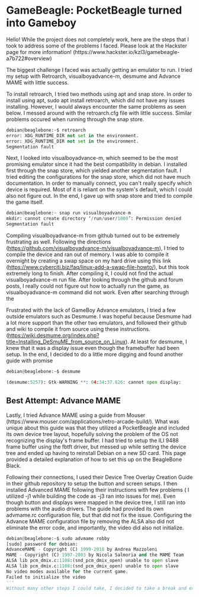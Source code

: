 <h1> GameBeagle: PocketBeagle turned into Gameboy</h1>
Hello! While the project does not completely work, here are the steps that I took to address some of the problems I faced. 
Please look at the Hackster page for more information! (https://www.hackster.io/kzl3/gamebeagle-a7b722#overview)

The biggest challenge I faced was actually getting an emulator to run. I tried my setup with Retroarch, visualboyadvance-m, desmume and Advance MAME with little success.

To install retroarch, I tried two methods using apt and snap store. In order to install using apt, sudo apt install retroarch, which did not have any issues installing. However, I would always encounter the same problems as seen below. I messed around with the retroarch.cfg file with little success. Similar problems occured when running through the snap store.
```python
debian@beaglebone:~$ retroarch
error: XDG_RUNTIME_DIR not set in the environment.
error: XDG_RUNTIME_DIR not set in the environment.
Segmentation fault
```
Next, I looked into visualboyadvance-m, which seemed to be the most promising emulator since it had the best compatibility in debian. I installed first through the snap store, which yielded another segmentation fault. I tried editing the configurations for the snap store, which did not have much documentation. In order to manually connect, you can't really specify which device is required. Most of it is reliant on the system's default, which I could also not figure out. In the end, I gave up with snap store and tried to compile the game itself.
```python
debian@beaglebone:~ snap run visualboyadvance-m
mkdir: cannot create directory ‘/run/user/1000’: Permission denied
Segmentation fault
```
Compiling visualboyadvance-m from github turned out to be extremely frustrating as well. Following the directions (https://github.com/visualboyadvance-m/visualboyadvance-m), I tried to compile the device and ran out of memory. I was able to compile it overnight by creating a swap space on my hard drive using this link (https://www.cyberciti.biz/faq/linux-add-a-swap-file-howto/), but this took extremely long to finish. After compiling it, I could not find the actual visualboyadvance-m run file. After looking through the github and forum posts, I really could not figure out how to actually run the game, as visualboyadvance-m command did not work. Even after searching through the

Frustrated with the lack of GameBoy Advance emulators, I tried a few outside emulators such as Desmume. I was hopeful because Desmume had a lot more support than the other two emulators, and followed their github and wiki to compile it from source using these instructions. (https://wiki.desmume.org/index.php?title=Installing_DeSmuME_from_source_on_Linux). At least for desmume, I knew that it was a display issue even though the framebuffer had been setup. In the end, I decided to do a little more digging and found another guide with promise
```python
debian@beaglebone:~$ desmume

(desmume:5257): Gtk-WARNING **: 04:34:37.626: cannot open display:
```
<h2> Best Attempt: Advance MAME</h2>
Lastly, I tried Advance MAME using a guide from Mouser (https://www.mouser.com/applications/retro-arcade-build/). What was unique about this guide was that they utilized a PocketBeagle and included its own device tree layout, hopefully solving the problem of the OS not recognizing the display's frame buffer. I had tried to setup the ILI 9488 frame buffer using the fbtft driver, but messed up while setting the device tree and ended up having to reinstall Debian on a new SD card. This page provided a detailed explanation of how to set this up on the BeagleBone Black.

Following their connections, I used their Device Tree Overlay Creation Guide in their github repository to setup the button and screen setups. I then installed Advanced MAME following their instructions with few problems ( I utilized -j1 while building the code as -j3 ran into issues for me). Even though button and displays were mapped in the device tree, I still ran into problems with the audio drivers. The guide had provided its own advmame.rc configuration file, but that did not fix the issue. Configuring the Advance MAME configuration file by removing the ALSA also did not eliminate the error code, and importantly, the video did also not initialize.
```python
debian@beaglebone:~$ sudo advmame robby                                                                                                                                                                             
[sudo] password for debian:
AdvanceMAME - Copyright (C) 1999-2018 by Andrea Mazzoleni
MAME - Copyright (C) 1997-2003 by Nicola Salmoria and the MAME Team
ALSA lib pcm_dmix.c:1108:(snd_pcm_dmix_open) unable to open slave
ALSA lib pcm_dmix.c:1108:(snd_pcm_dmix_open) unable to open slave
No video modes available for the current game.
Failed to initialize the video
'''
Without many other steps I could take, I decided to take a break and explore it further later on. If anyone is interested in making their own emulator console with the PocketBeagle, I highly recommend using a commonly used screen such as the Adafruit ILI9331 to save on the headache of setting up and using the frame buffer. Before buying other parts, I would recommend setting up the software aspect of the device first, with special emphasis on having the emulator recognize and initialize video onto the display, as this seems to be the largest issue with actually starting the emulator. Even though I did not get the emulator running, I learned a lot from the project and will continue to attempt to get an emulator running. Good luck to anyone attempting similar projects and hopefully my insights were helpful!
